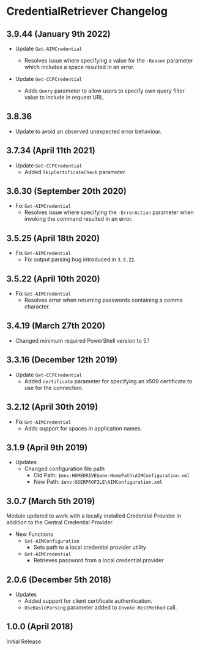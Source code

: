 # CredentialRetriever Changelog

## 3.9.44 (January 9th 2022)

- Update `Get-AIMCredential`
  - Resolves issue where specifying a value for the `-Reason` parameter which includes a space resulted in an error.

- Update `Get-CCPCredential`
  - Adds `Query` parameter to allow users to specify own query filter value to include in request URL.

## 3.8.36

- Update to avoid an observed unexpected error behaviour.

## 3.7.34 (April 11th 2021)

- Update `Get-CCPCredential`
  - Added `SkipCertificateCheck` parameter.

## 3.6.30 (September 20th 2020)

- Fix `Get-AIMCredential`
  - Resolves issue where specifying the `-ErrorAction` parameter when invoking the command resulted in an error.

## 3.5.25 (April 18th 2020)

- Fix `Get-AIMCredential`
  - Fix output parsing bug introduced in `3.5.22`.

## 3.5.22 (April 10th 2020)

- Fix `Get-AIMCredential`
  - Resolves error when returning passwords containing a comma character.

## 3.4.19 (March 27th 2020)

- Changed minimum required PowerShell version to 5.1

## 3.3.16 (December 12th 2019)

- Update `Get-CCPCredential`
  - Added `certificate` parameter for specifying an x509 certificate to use for the connection.

## 3.2.12 (April 30th 2019)

- Fix `Get-AIMCredential`
  - Adds support for spaces in application names.

## 3.1.9 (April 9th 2019)

- Updates
  - Changed configuration file path
    - Old Path: `$env:HOMEDRIVE$env:HomePath\AIMConfiguration.xml`
    - New Path: `$env:USERPROFILE\AIMConfiguration.xml`

## 3.0.7 (March 5th 2019)

Module updated to work with a locally installed Credential Provider in addition to the Central Credential Provider.

- New Functions
  - `Set-AIMConfiguration`
    - Sets path to a local credential provider utility
  - `Get-AIMCredential`
    - Retrieves password from a local credential provider

## 2.0.6 (December 5th 2018)

- Updates
  - Added support for client certificate authentication.
  - `UseBasicParsing` parameter added to `Invoke-RestMethod` call.

## 1.0.0 (April 2018)

Initial Release
